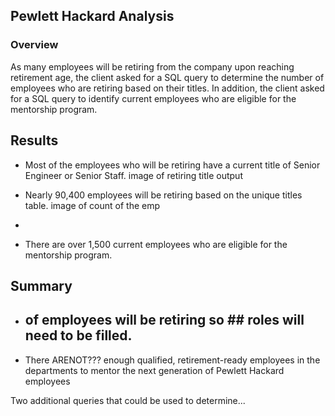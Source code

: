 ## Pewlett Hackard Analysis
### Overview
As many employees will be retiring from the company upon reaching retirement age, the client asked for a SQL query to determine the number of employees who are retiring based on their titles.  In addition, the client asked for a SQL query to identify current employees who are eligible for the mentorship program.

## Results
- Most of the employees who will be retiring have a current title of Senior Engineer or Senior Staff.
image of retiring title output


- Nearly 90,400 employees will be retiring based on the unique titles table.
image of count of the emp

- 
- There are over 1,500 current employees who are eligible for the mentorship program.

## Summary
- ## of employees will be retiring so ## roles will need to be filled.
- There ARENOT??? enough qualified, retirement-ready employees in the departments to mentor the next generation of Pewlett Hackard employees

Two additional queries that could be used to determine...

